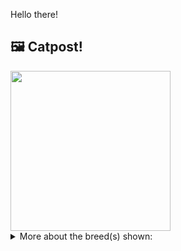 Hello there!



## 🖼️ Catpost!

<sub>
    <img src="https://cdn2.thecatapi.com/images/PgUVo_1n4.jpg" height="256">
</sub>


<details>
<summary>More about the breed(s) shown:</summary>

Breed: Javanese

Description: Javanese are endlessly interested, intelligent and active. They tend to enjoy jumping to great heights, playing with fishing pole-type or other interactive toys and just generally investigating their surroundings. He will attempt to copy things you do, such as opening doors or drawers.

Links:
<ul>
  <li>CFA None available</li>
  <li>Wikipedia https://en.wikipedia.org/wiki/Javanese_cat</li>
</ul> 

</details>
